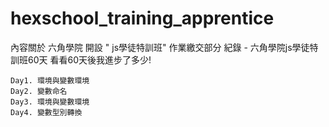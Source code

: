# hexschool_training_apprentice
內容關於 六角學院 開設 " js學徒特訓班" 作業繳交部分
紀錄 - 六角學院js學徒特訓班60天 看看60天後我進步了多少!

    Day1. 環境與變數環境
    Day2. 變數命名
    Day3. 環境與變數環境    
    Day4. 變數型別轉換
